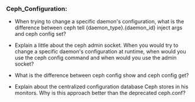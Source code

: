 ### Ceph_Configuration:

- When trying to change a specific daemon's configuration, what is the difference between 
  ceph tell {daemon_type}.{daemon_id} inject args and ceph config set?

- Explain a little about the ceph admin socket. When you would try to change a 
  specific daemon's configuration at runtime, when would you use the ceph config command
  and when would you use the admin socket?

- What is the difference between ceph config show and ceph config get?

- Explain about the centralized configuration database Ceph stores in his monitors.
  Why is this approach better than the deprecated ceph.conf?
